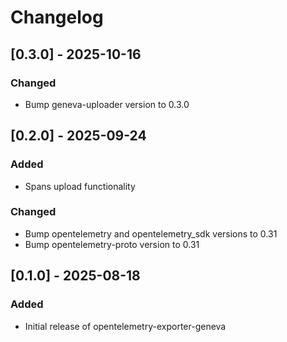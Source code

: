 # Changelog

## [0.3.0] - 2025-10-16

### Changed
- Bump geneva-uploader version to 0.3.0

## [0.2.0] - 2025-09-24

### Added
- Spans upload functionality

### Changed
- Bump opentelemetry and opentelemetry_sdk versions to 0.31
- Bump opentelemetry-proto version to 0.31

## [0.1.0] - 2025-08-18

### Added
- Initial release of opentelemetry-exporter-geneva
